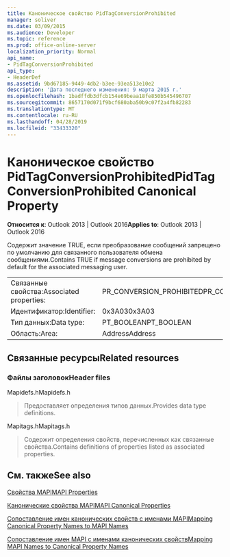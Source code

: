 ```yaml
---
title: Каноническое свойство PidTagConversionProhibited
manager: soliver
ms.date: 03/09/2015
ms.audience: Developer
ms.topic: reference
ms.prod: office-online-server
localization_priority: Normal
api_name:
- PidTagConversionProhibited
api_type:
- HeaderDef
ms.assetid: 9bd67185-9449-4db2-b3ee-93ea513e10e2
description: 'Дата последнего изменения: 9 марта 2015 г.'
ms.openlocfilehash: 1badffdb3dfcb154e69beaa18fe850b545496707
ms.sourcegitcommit: 8657170d071f9bcf680aba50b9c07f2a4fb82283
ms.translationtype: MT
ms.contentlocale: ru-RU
ms.lasthandoff: 04/28/2019
ms.locfileid: "33433320"
---
```

# <a name="pidtagconversionprohibited-canonical-property"></a><span data-ttu-id="3c5e1-103">Каноническое свойство PidTagConversionProhibited</span><span class="sxs-lookup"><span data-stu-id="3c5e1-103">PidTagConversionProhibited Canonical Property</span></span>

  
  
<span data-ttu-id="3c5e1-104">**Относится к**: Outlook 2013 | Outlook 2016</span><span class="sxs-lookup"><span data-stu-id="3c5e1-104">**Applies to**: Outlook 2013 | Outlook 2016</span></span> 
  
<span data-ttu-id="3c5e1-105">Содержит значение TRUE, если преобразование сообщений запрещено по умолчанию для связанного пользователя обмена сообщениями.</span><span class="sxs-lookup"><span data-stu-id="3c5e1-105">Contains TRUE if message conversions are prohibited by default for the associated messaging user.</span></span>
  
|||
|:-----|:-----|
|<span data-ttu-id="3c5e1-106">Связанные свойства:</span><span class="sxs-lookup"><span data-stu-id="3c5e1-106">Associated properties:</span></span>  <br/> |<span data-ttu-id="3c5e1-107">PR_CONVERSION_PROHIBITED</span><span class="sxs-lookup"><span data-stu-id="3c5e1-107">PR_CONVERSION_PROHIBITED</span></span>  <br/> |
|<span data-ttu-id="3c5e1-108">Идентификатор:</span><span class="sxs-lookup"><span data-stu-id="3c5e1-108">Identifier:</span></span>  <br/> |<span data-ttu-id="3c5e1-109">0x3A03</span><span class="sxs-lookup"><span data-stu-id="3c5e1-109">0x3A03</span></span>  <br/> |
|<span data-ttu-id="3c5e1-110">Тип данных:</span><span class="sxs-lookup"><span data-stu-id="3c5e1-110">Data type:</span></span>  <br/> |<span data-ttu-id="3c5e1-111">PT_BOOLEAN</span><span class="sxs-lookup"><span data-stu-id="3c5e1-111">PT_BOOLEAN</span></span>  <br/> |
|<span data-ttu-id="3c5e1-112">Область:</span><span class="sxs-lookup"><span data-stu-id="3c5e1-112">Area:</span></span>  <br/> |<span data-ttu-id="3c5e1-113">Address</span><span class="sxs-lookup"><span data-stu-id="3c5e1-113">Address</span></span>  <br/> |
   
## <a name="related-resources"></a><span data-ttu-id="3c5e1-114">Связанные ресурсы</span><span class="sxs-lookup"><span data-stu-id="3c5e1-114">Related resources</span></span>

### <a name="header-files"></a><span data-ttu-id="3c5e1-115">Файлы заголовок</span><span class="sxs-lookup"><span data-stu-id="3c5e1-115">Header files</span></span>

<span data-ttu-id="3c5e1-116">Mapidefs.h</span><span class="sxs-lookup"><span data-stu-id="3c5e1-116">Mapidefs.h</span></span>
  
> <span data-ttu-id="3c5e1-117">Предоставляет определения типов данных.</span><span class="sxs-lookup"><span data-stu-id="3c5e1-117">Provides data type definitions.</span></span>
    
<span data-ttu-id="3c5e1-118">Mapitags.h</span><span class="sxs-lookup"><span data-stu-id="3c5e1-118">Mapitags.h</span></span>
  
> <span data-ttu-id="3c5e1-119">Содержит определения свойств, перечисленных как связанные свойства.</span><span class="sxs-lookup"><span data-stu-id="3c5e1-119">Contains definitions of properties listed as associated properties.</span></span>
    
## <a name="see-also"></a><span data-ttu-id="3c5e1-120">См. также</span><span class="sxs-lookup"><span data-stu-id="3c5e1-120">See also</span></span>



[<span data-ttu-id="3c5e1-121">Свойства MAPI</span><span class="sxs-lookup"><span data-stu-id="3c5e1-121">MAPI Properties</span></span>](mapi-properties.md)
  
[<span data-ttu-id="3c5e1-122">Канонические свойства MAPI</span><span class="sxs-lookup"><span data-stu-id="3c5e1-122">MAPI Canonical Properties</span></span>](mapi-canonical-properties.md)
  
[<span data-ttu-id="3c5e1-123">Сопоставление имен канонических свойств с именами MAPI</span><span class="sxs-lookup"><span data-stu-id="3c5e1-123">Mapping Canonical Property Names to MAPI Names</span></span>](mapping-canonical-property-names-to-mapi-names.md)
  
[<span data-ttu-id="3c5e1-124">Сопоставление имен MAPI с именами канонических свойств</span><span class="sxs-lookup"><span data-stu-id="3c5e1-124">Mapping MAPI Names to Canonical Property Names</span></span>](mapping-mapi-names-to-canonical-property-names.md)

